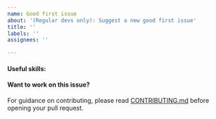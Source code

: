```yaml
---
name: Good first issue
about: '(Regular devs only): Suggest a new good first issue'
title: ''
labels: ''
assignees: ''

---
```


<!-- Needs the label "good first issue" assigned manually before or after opening -->

<!-- A good first issue is an uncontroversial issue, that has a relatively unique and obvious solution -->

<!-- Motivate the issue and explain the solution briefly -->

#### Useful skills:

<!-- (For example, “C++11 std::thread”, “Qt5 GUI and async GUI design” or “basic understanding of Bsvcoin mining and the Bsvcoin Core RPC interface”.) -->

#### Want to work on this issue?

For guidance on contributing, please read [CONTRIBUTING.md](https://github.com/bsvcoin/bsvcoin/blob/master/CONTRIBUTING.md) before opening your pull request.
